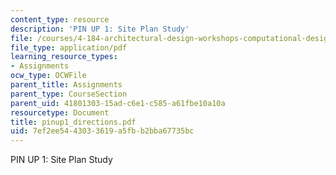 ```yaml
---
content_type: resource
description: 'PIN UP 1: Site Plan Study'
file: /courses/4-184-architectural-design-workshops-computational-design-for-housing-spring-2002/7ef2ee5443033619a5fbb2bba67735bc_pinup1_directions.pdf
file_type: application/pdf
learning_resource_types:
- Assignments
ocw_type: OCWFile
parent_title: Assignments
parent_type: CourseSection
parent_uid: 41801303-15ad-c6e1-c585-a61fbe10a10a
resourcetype: Document
title: pinup1_directions.pdf
uid: 7ef2ee54-4303-3619-a5fb-b2bba67735bc
---
```

PIN UP 1: Site Plan Study

